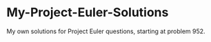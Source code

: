 # My-Project-Euler-Solutions
My own solutions for Project Euler questions, starting at problem 952.
